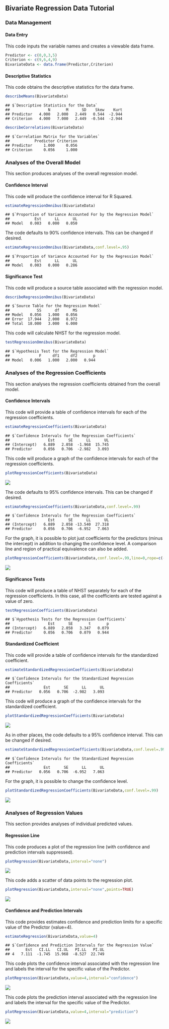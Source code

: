 
## Bivariate Regression Data Tutorial

### Data Management

#### Data Entry

This code inputs the variable names and creates a viewable data frame.

```r
Predictor <- c(0,0,3,5)
Criterion <- c(9,6,4,9)
BivariateData <- data.frame(Predictor,Criterion)
```

#### Descriptive Statistics

This code obtains the descriptive statistics for the data frame.

```r
describeMeans(BivariateData)
```

```
## $`Descriptive Statistics for the Data`
##                 N       M      SD    Skew    Kurt
## Predictor   4.000   2.000   2.449   0.544  -2.944
## Criterion   4.000   7.000   2.449  -0.544  -2.944
```

```r
describeCorrelations(BivariateData)
```

```
## $`Correlation Matrix for the Variables`
##           Predictor Criterion
## Predictor     1.000     0.056
## Criterion     0.056     1.000
```

### Analyses of the Overall Model

This section produces analyses of the overall regression model.

#### Confidence Interval

This code will produce the confidence interval for R Squared.

```r
estimateRegressionOmnibus(BivariateData)
```

```
## $`Proportion of Variance Accounted For by the Regression Model`
##           Est      LL      UL
## Model   0.003   0.000   0.050
```

The code defaults to 90% confidence intervals. This can be changed if desired.

```r
estimateRegressionOmnibus(BivariateData,conf.level=.95)
```

```
## $`Proportion of Variance Accounted For by the Regression Model`
##           Est      LL      UL
## Model   0.003   0.000   0.286
```

#### Significance Test

This code will produce a source table associated with the regression model.

```r
describeRegressionOmnibus(BivariateData)
```

```
## $`Source Table for the Regression Model`
##            SS      df      MS
## Model   0.056   1.000   0.056
## Error  17.944   2.000   8.972
## Total  18.000   3.000   6.000
```

This code will calculate NHST for the regression model.

```r
testRegressionOmnibus(BivariateData)
```

```
## $`Hypothesis Test for the Regression Model`
##             F     df1     df2       p
## Model   0.006   1.000   2.000   0.944
```

### Analyses of the Regression Coefficients

This section analyses the regression coefficients obtained from the overall model.

#### Confidence Intervals 

This code will provide a table of confidence intervals for each of the regression coefficients.

```r
estimateRegressionCoefficients(BivariateData)
```

```
## $`Confidence Intervals for the Regression Coefficients`
##                 Est      SE      LL      UL
## (Intercept)   6.889   2.058  -1.968  15.745
## Predictor     0.056   0.706  -2.982   3.093
```

This code will produce a graph of the confidence intervals for each of the regression coefficients.

```r
plotRegressionCoefficients(BivariateData)
```

![](figures/Regression-BivariateCoeffA-1.png)<!-- -->

The code defaults to 95% confidence intervals. This can be changed if desired.

```r
estimateRegressionCoefficients(BivariateData,conf.level=.99)
```

```
## $`Confidence Intervals for the Regression Coefficients`
##                 Est      SE      LL      UL
## (Intercept)   6.889   2.058 -13.540  27.318
## Predictor     0.056   0.706  -6.952   7.063
```

For the graph, it is possible to plot just coefficients for the predictors (minus the intercept) in addition to changing the confidence level. A comparison line and region of practical equivalence can also be added.

```r
plotRegressionCoefficients(BivariateData,conf.level=.99,line=0,rope=c(-2,2),intercept=FALSE)
```

![](figures/Regression-BivariateCoeffB-1.png)<!-- -->

#### Significance Tests

This code will produce a table of NHST separately for each of the regression coefficients. In this case, all the coefficients are tested against a value of zero.

```r
testRegressionCoefficients(BivariateData)
```

```
## $`Hypothesis Tests for the Regression Coefficients`
##                 Est      SE       t       p
## (Intercept)   6.889   2.058   3.347   0.079
## Predictor     0.056   0.706   0.079   0.944
```

#### Standardized Coefficient

This code will provide a table of confidence intervals for the standardized coefficient.

```r
estimateStandardizedRegressionCoefficients(BivariateData)
```

```
## $`Confidence Intervals for the Standardized Regression Coefficients`
##               Est      SE      LL      UL
## Predictor   0.056   0.706  -2.982   3.093
```

This code will produce a graph of the confidence intervals for the standardized coefficient.

```r
plotStandardizedRegressionCoefficients(BivariateData)
```

![](figures/Regression-BivariateStandardA-1.png)<!-- -->

As in other places, the code defaults to a 95% confidence interval. This can be changed if desired.

```r
estimateStandardizedRegressionCoefficients(BivariateData,conf.level=.99)
```

```
## $`Confidence Intervals for the Standardized Regression Coefficients`
##               Est      SE      LL      UL
## Predictor   0.056   0.706  -6.952   7.063
```

For the graph, it is possible to change the confidence level.

```r
plotStandardizedRegressionCoefficients(BivariateData,conf.level=.99)
```

![](figures/Regression-BivariateStandardB-1.png)<!-- -->

### Analyses of Regression Values

This section provides analyses of individual predicted values.

#### Regression Line

This code produces a plot of the regression line (with confidence and prediction intervals suppressed).

```r
plotRegression(BivariateData,interval="none")
```

![](figures/Regression-BivariateLineA-1.png)<!-- -->

This code adds a scatter of data points to the regression plot.

```r
plotRegression(BivariateData,interval="none",points=TRUE)
```

![](figures/Regression-BivariateLineB-1.png)<!-- -->

#### Confidence and Prediction Intervals

This code provides estimates confidence and prediction limits for a specific value of the Predictor (value=4).

```r
estimateRegression(BivariateData,value=4)
```

```
## $`Confidence and Prediction Intervals for the Regression Value`
##       Est   CI.LL   CI.UL   PI.LL   PI.UL
## 4   7.111  -1.745  15.968  -8.527  22.749
```

This code plots the confidence interval associated with the regression line and labels the interval for the specific value of the Predictor.

```r
plotRegression(BivariateData,value=4,interval="confidence")
```

![](figures/Regression-BivariateConfA-1.png)<!-- -->

This code plots the prediction interval associated with the regression line and labels the interval for the specific value of the Predictor.

```r
plotRegression(BivariateData,value=4,interval="prediction")
```

![](figures/Regression-BivariateConfB-1.png)<!-- -->

